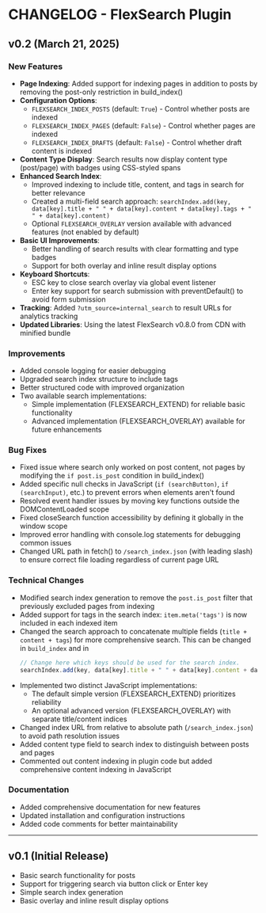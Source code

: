 # CHANGELOG - FlexSearch Plugin

## v0.2 (March 21, 2025)

### New Features
- **Page Indexing**: Added support for indexing pages in addition to posts by removing the post-only restriction in build_index()
- **Configuration Options**: 
  - `FLEXSEARCH_INDEX_POSTS` (default: `True`) - Control whether posts are indexed
  - `FLEXSEARCH_INDEX_PAGES` (default: `False`) - Control whether pages are indexed
  - `FLEXSEARCH_INDEX_DRAFTS` (default: `False`) - Control whether draft content is indexed
- **Content Type Display**: Search results now display content type (post/page) with badges using CSS-styled spans
- **Enhanced Search Index**: 
  - Improved indexing to include title, content, and tags in search for better relevance
  - Created a multi-field search approach: `searchIndex.add(key, data[key].title + " " + data[key].content + data[key].tags + " " + data[key].content)`
  - Optional `FLEXSEARCH_OVERLAY` version available with advanced features (not enabled by default)
- **Basic UI Improvements**:
  - Better handling of search results with clear formatting and type badges
  - Support for both overlay and inline result display options
- **Keyboard Shortcuts**:
  - ESC key to close search overlay via global event listener
  - Enter key support for search submission with preventDefault() to avoid form submission
- **Tracking**: Added `?utm_source=internal_search` to result URLs for analytics tracking
- **Updated Libraries**: Using the latest FlexSearch v0.8.0 from CDN with minified bundle

### Improvements
- Added console logging for easier debugging
- Upgraded search index structure to include tags
- Better structured code with improved organization
- Two available search implementations:
  - Simple implementation (FLEXSEARCH_EXTEND) for reliable basic functionality
  - Advanced implementation (FLEXSEARCH_OVERLAY) available for future enhancements

### Bug Fixes
- Fixed issue where search only worked on post content, not pages by modifying the `if post.is_post` condition in build_index()
- Added specific null checks in JavaScript (`if (searchButton)`, `if (searchInput)`, etc.) to prevent errors when elements aren't found
- Resolved event handler issues by moving key functions outside the DOMContentLoaded scope
- Fixed closeSearch function accessibility by defining it globally in the window scope
- Improved error handling with console.log statements for debugging common issues
- Changed URL path in fetch() to `/search_index.json` (with leading slash) to ensure correct file loading regardless of current page URL

### Technical Changes
- Modified search index generation to remove the `post.is_post` filter that previously excluded pages from indexing
- Added support for tags in the search index: `item.meta('tags')` is now included in each indexed item
- Changed the search approach to concatenate multiple fields (`title + content + tags`) for more comprehensive search. This can be changed in `build_index` and in 
  ```javascript
  // Change here which keys should be used for the search index.
  searchIndex.add(key, data[key].title + " " + data[key].content + data[key].tags + " " + data[key].content);
  ```
- Implemented two distinct JavaScript implementations:
  - The default simple version (FLEXSEARCH_EXTEND) prioritizes reliability 
  - An optional advanced version (FLEXSEARCH_OVERLAY) with separate title/content indices
- Changed index URL from relative to absolute path (`/search_index.json`) to avoid path resolution issues
- Added content type field to search index to distinguish between posts and pages
- Commented out content indexing in plugin code but added comprehensive content indexing in JavaScript

### Documentation
- Added comprehensive documentation for new features
- Updated installation and configuration instructions
- Added code comments for better maintainability

---

## v0.1 (Initial Release)
- Basic search functionality for posts
- Support for triggering search via button click or Enter key
- Simple search index generation
- Basic overlay and inline result display options